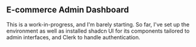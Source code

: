 ## E-commerce Admin Dashboard

This is a work-in-progress, and I'm barely starting. So far, I've set up the environment as well as installed shadcn UI for its components tailored to admin interfaces, and Clerk to handle authentication.
